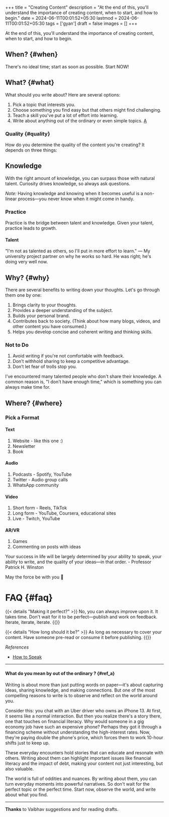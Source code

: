 +++
title = "Creating Content"
description = "At the end of this, you'll understand the importance of creating content, when to start, and how to begin."
date = 2024-06-11T00:01:52+05:30
lastmod = 2024-06-11T00:01:52+05:30
tags = ['gyan']
draft = false
images = []
+++

At the end of this, you'll understand the importance of creating content, when to start, and how to begin.

## When? {#when}

There's no ideal time; start as soon as possible. Start NOW!

## What? {#what}

What should you write about? Here are several options:

1. Pick a topic that interests you.
2. Choose something you find easy but that others might find challenging.
3. Teach a skill you've put a lot of effort into learning.
4. Write about anything out of the ordinary or even simple topics. [A](#ref_a)

### Quality {#quality}

How do you determine the quality of the content you're creating? It depends on three things:

## Knowledge

With the right amount of knowledge, you can surpass those with natural talent. Curiosity drives knowledge, so always ask questions.

*Note:* Having knowledge and knowing when it becomes useful is a non-linear process—you never know when it might come in handy.

### Practice

Practice is the bridge between talent and knowledge. Given your talent, practice leads to growth.

#### Talent

"I'm not as talented as others, so I'll put in more effort to learn." — My university project partner on why he works so hard. He was right; he's doing very well now.

## Why? {#why}

There are several benefits to writing down your thoughts. Let's go through them one by one:

1. Brings clarity to your thoughts.
2. Provides a deeper understanding of the subject.
3. Builds your personal brand.
4. Contributes back to society. (Think about how many blogs, videos, and other content you have consumed.)
5. Helps you develop concise and coherent writing and thinking skills.

### Not to Do

1. Avoid writing if you're not comfortable with feedback.
2. Don’t withhold sharing to keep a competitive advantage.
3. Don’t let fear of trolls stop you.

I've encountered many talented people who don't share their knowledge. A common reason is, "I don't have enough time," which is something you can always make time for.

## Where? {#where}

### Pick a Format

#### Text

1. Website - like this one :)
2. Newsletter
3. Book

#### Audio

1. Podcasts - Spotify, YouTube
2. Twitter - Audio group calls
3. WhatsApp community

#### Video

1. Short form - Reels, TikTok
2. Long form - YouTube, Coursera, educational sites
3. Live - Twitch, YouTube

#### AR/VR

1. Games
2. Commenting on posts with ideas

Your success in life will be largely determined by your ability to speak, your ability to write, and the quality of your ideas—in that order. - Professor Patrick H. Winston

May the force be with you 🧙

# FAQ {#faq}

{{< details "Making it perfect?" >}}
No, you can always improve upon it. It takes time. Don't wait for it to be perfect—publish and work on feedback. Iterate, iterate, iterate.
{{</details>}}

{{< details "How long should it be?" >}}
As long as necessary to cover your content. Have someone pre-read or consume it before publishing.
{{</details>}}

_References_
- [How to Speak](https://ocw.mit.edu/courses/res-tll-005-how-to-speak-january-iap-2018/)

---

#### What do you mean by out of the ordinary ? {#ref_a}

Writing is about more than just putting words on paper—it's about capturing ideas, sharing knowledge, and making connections. But one of the most compelling reasons to write is to observe and reflect on the world around you.

Consider this: you chat with an Uber driver who owns an iPhone 13. At first, it seems like a normal interaction. But then you realize there's a story there, one that touches on financial literacy. Why would someone in a gig economy job have such an expensive phone? Perhaps they got it through a financing scheme without understanding the high-interest rates. Now, they're paying double the phone's price, which forces them to work 10-hour shifts just to keep up.

These everyday encounters hold stories that can educate and resonate with others. Writing about them can highlight important issues like financial literacy and the impact of debt, making your content not just interesting, but also valuable.

The world is full of oddities and nuances. By writing about them, you can turn everyday moments into powerful narratives. So don't wait for the perfect topic or the perfect time. Start now, observe the world, and write about what you find.

---

**Thanks** to Vaibhav suggestions and for reading drafts.
